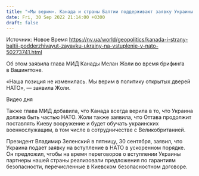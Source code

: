 ```yaml
---
title: "«Мы верим». Канада и страны Балтии поддерживают заявку Украины на вступление в НАТО"
date: Fri, 30 Sep 2022 21:14:00 +0300
draft: false
---
```

Источник: Новое Время https://nv.ua/world/geopolitics/kanada-i-strany-baltii-podderzhivayut-zayavku-ukrainy-na-vstuplenie-v-nato-50273741.html


 Об этом заявила глава МИД Канады Мелан Жоли во время брифинга в Вашингтоне.

«Наша позиция не изменилась. Мы верим в политику открытых дверей НАТО», — заявила Жоли.

 Видео дня   

Также глава МИД добавила, что Канада всегда верила в то, что Украина должна быть частью НАТО. Жоли также заявила, что Оттава продолжит поставлять Киеву вооружение и будет обучать украинских военнослужащим, в том числе в сотрудничестве с Великобританией.

Президент Владимир Зеленский в пятницу, 30 сентября, заявил, что Украина подает заявку на вступление в НАТО в ускоренном порядке. Он предложил, чтобы на время переговоров о вступлении Украины партнеры нашей страны реализовали предложения по гарантиям безопасности, перечисленные в Киевском безопасностном договоре.
